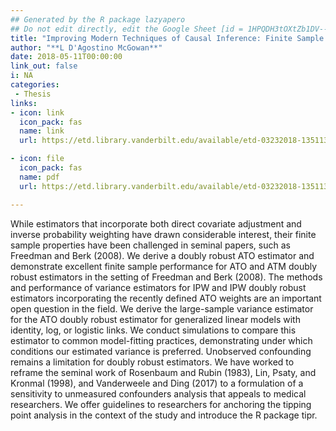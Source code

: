 ```yaml
---
## Generated by the R package lazyapero
## Do not edit directly, edit the Google Sheet [id = 1HPQDH3tOXtZb1DV--8wR9CKAzUz5aywWc2vM3OQ5SrU]
title: "Improving Modern Techniques of Causal Inference: Finite Sample Performance of ATM and ATO Doubly Robust Estimators, Variance Estimation for ATO Estimators, and Contextualized Tipping Point Sensitivity Analyses for Unmeasured Confounding"
author: "**L D'Agostino McGowan**"
date: 2018-05-11T00:00:00
link_out: false
i: NA
categories:
 - Thesis
links:
- icon: link
  icon_pack: fas
  name: link
  url: https://etd.library.vanderbilt.edu/available/etd-03232018-135113/unrestricted/dagostino-mcgowan.pdf

- icon: file
  icon_pack: fas
  name: pdf
  url: https://etd.library.vanderbilt.edu/available/etd-03232018-135113/unrestricted/dagostino-mcgowan.pdf

---
```


While estimators that incorporate both direct covariate adjustment and inverse probability weighting have drawn considerable interest, their finite sample properties have been challenged in seminal papers, such as Freedman and Berk (2008). We derive a doubly robust ATO estimator and demonstrate excellent finite sample performance for ATO and ATM doubly robust estimators in the setting of Freedman and Berk (2008). The methods and performance of variance estimators for IPW and IPW doubly robust estimators incorporating the recently defined ATO weights are an important open question in the field. We derive the large-sample variance estimator for the ATO doubly robust estimator for generalized linear models with identity, log, or logistic links. We conduct simulations to compare this estimator to common model-fitting practices, demonstrating under which conditions our estimated variance is preferred. Unobserved confounding remains a limitation for doubly robust estimators. We have worked to reframe the seminal work of Rosenbaum and Rubin (1983), Lin, Psaty, and Kronmal (1998), and Vanderweele and Ding (2017) to a formulation of a sensitivity to unmeasured confounders analysis that appeals to medical researchers. We offer guidelines to researchers for anchoring the tipping point analysis in the context of the study and introduce the R package tipr.

